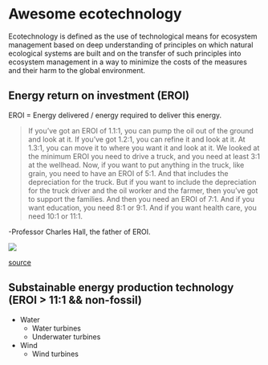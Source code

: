 # Awesome ecotechnology

Ecotechnology is defined as the use of technological means for ecosystem management based on deep understanding of principles on which natural ecological systems are built and on the transfer of such principles into ecosystem management in a way to minimize the costs of the measures and their harm to the global environment.

## Energy return on investment (EROI)

EROI = Energy delivered / energy required to deliver this energy.

> If you’ve got an EROI of 1.1:1, you can pump the oil out of the ground and look at it. If you’ve got 1.2:1, you can refine it and look at it. At 1.3:1, you can move it to where you want it and look at it. We looked at the minimum EROI you need to drive a truck, and you need at least 3:1 at the wellhead. Now, if you want to put anything in the truck, like grain, you need to have an EROI of 5:1. And that includes the depreciation for the truck. But if you want to include the depreciation for the truck driver and the oil worker and the farmer, then you’ve got to support the families. And then you need an EROI of 7:1. And if you want education, you need 8:1 or 9:1. And if you want health care, you need 10:1 or 11:1. 

-Professor Charles Hall, the father of EROI.

![](https://therationalpessimist.files.wordpress.com/2013/04/electric-power-eroi-jpeg.jpg)

[source](https://therationalpessimist.com/2013/04/07/one-reason-we-struggle-to-grow-energy-return-on-investment-eroi/)

## Substainable energy production technology (EROI > 11:1 && non-fossil)

* Water
  * Water turbines
  * Underwater turbines
* Wind
  * Wind turbines
  
